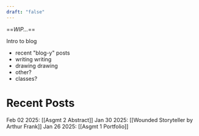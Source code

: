 ```yaml
---
draft: "false"
---
```

==*WIP...*==

Intro to blog

* recent "blog-y" posts
* writing writing
* drawing drawing
* other?
* classes?

# Recent Posts

Feb 02 2025: [[Asgmt 2 Abstract]]
Jan 30 2025: [[Wounded Storyteller by Arthur Frank]]
Jan 26 2025: [[Asgmt 1 Portfolio]]